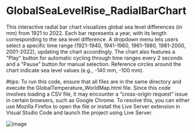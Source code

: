 # GlobalSeaLevelRise_RadialBarChart
This interactive radial bar chart visualizes global sea level differences (in mm) from 1921 to 2022. Each bar represents a year, with its length corresponding to the sea level difference. A dropdown menu lets users select a specific time range (1921-1940, 1941-1960, 1961-1980, 1981-2000, 2001-2022), updating the chart accordingly. The chart also features a "Play" button for automatic cycling through time ranges every 2 seconds and a "Pause" button for manual selection. Reference circles around the chart indicate sea level values (e.g., -140 mm, -100 mm).

#tips: To run this code, ensure that all files are in the same directory and execute the GlobalTemperature_WorldMap.html file. Since this code involves loading a CSV file, it may encounter a “cross-origin request” issue in certain browsers, such as Google Chrome. To resolve this, you can either use Mozilla Firefox to open the file or install the Live Server extension in Visual Studio Code and launch the project using Live Server.

![image](https://github.com/user-attachments/assets/fbe55218-6738-4f88-bfb1-80f30bb2e16f)


